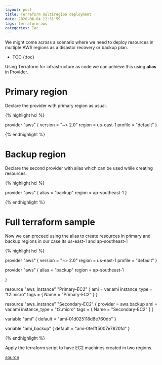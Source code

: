 ```yaml
---
layout: post
title: Terraform multiregion deployment
date: 2020-06-04 12:31:59
tags: terraform aws
categories: Iac
---
```


We might come across a scenario where we need to deploy resources in multiple AWS regions as a disastor recovery or backup plan.

* TOC 
{:toc}

Using Terraform for infrastructure as code we can achieve this using **alias** in Provider.


# Primary region

Declare the provider with primary region as usual.

{% highlight hcl %}

provider "aws" { 
  version = "~> 2.0"
  region  = us-east-1
  profile = "default"
}

{% endhighlight %}

# Backup region

Declare the second provider with alias which can be used while creating resources.

{% highlight hcl %}

provider "aws" { 
  alias = "backup" 
  region = ap-southeast-1
  }

{% endhighlight %}

# Full terraform sample

Now we can proceed using the alias to create resources in primary and backup regions in our case its us-east-1 and ap-southeast-1

{% highlight hcl %}

provider "aws" { 
  version = "~> 2.0"
  region  = us-east-1
  profile = "default"
}

provider "aws" { 
  alias = "backup" 
  region = ap-southeast-1

  }

resource "aws_instance" "Primary-EC2" {
    ami = var.ami
    instance_type = "t2.micro"
    tags = {
        Name = "Primary-EC2"
    }
}

resource "aws_instance" "Secondary-EC2" {
    provider = aws.backup
    ami = var.ami
    instance_type = "t2.micro"
    tags = {
        Name = "Secondary-EC2"
    }
}


variable "ami" {
  default = "ami-01d025118d8e760db"
}

variable "ami_backup" {
  default = "ami-0fe1ff5007e7820fd"
}


{% endhighlight %}

Apply the terraform script to have EC2 machines created in two regions.


[source](https://www.reddit.com/r/Terraform/comments/a4aeqn/how_do_i_deploy_to_multiple_regions/)

